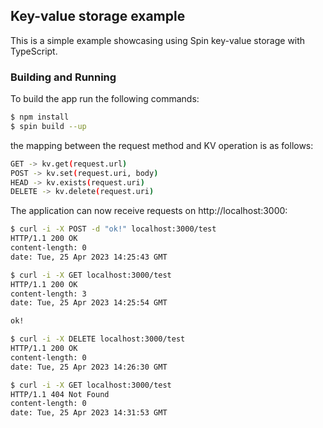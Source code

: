 ## Key-value storage example

This is a simple example showcasing using Spin key-value storage with TypeScript.

###  Building and Running

To build the app run the following commands:

```bash
$ npm install
$ spin build --up
```

the mapping between the request method and KV operation is as follows:
```bash
GET -> kv.get(request.url)
POST -> kv.set(request.uri, body)
HEAD -> kv.exists(request.uri)
DELETE -> kv.delete(request.uri)
```

The application can now receive requests on http://localhost:3000:

```bash
$ curl -i -X POST -d "ok!" localhost:3000/test
HTTP/1.1 200 OK
content-length: 0
date: Tue, 25 Apr 2023 14:25:43 GMT

$ curl -i -X GET localhost:3000/test
HTTP/1.1 200 OK
content-length: 3
date: Tue, 25 Apr 2023 14:25:54 GMT

ok!

$ curl -i -X DELETE localhost:3000/test
HTTP/1.1 200 OK
content-length: 0
date: Tue, 25 Apr 2023 14:26:30 GMT

$ curl -i -X GET localhost:3000/test
HTTP/1.1 404 Not Found
content-length: 0
date: Tue, 25 Apr 2023 14:31:53 GMT
```